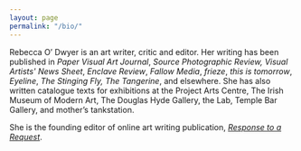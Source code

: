 ```yaml
---
layout: page
permalink: "/bio/"
---
```

Rebecca O’ Dwyer is an art writer, critic and editor. Her writing has been published in _Paper Visual Art Journal_, _Source Photographic Review,_ _Visual Artists' News Sheet_, _Enclave Review_, _Fallow Media_, _frieze_, _this is tomorrow_, _Eyeline_, _The Stinging Fly,_ _The Tangerine_, and elsewhere. She has also written catalogue texts for exhibitions at the Project Arts Centre, The Irish Museum of Modern Art, The Douglas Hyde Gallery, the Lab, Temple Bar Gallery, and mother’s tankstation. 

She is the founding editor of online art writing publication, [_Response to a Request_](https://twitter.com/a_s_f_e_o).